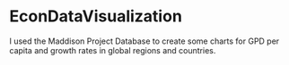 # EconDataVisualization
I used the Maddison Project Database to create some charts for GPD per capita and growth rates in global regions and countries.
